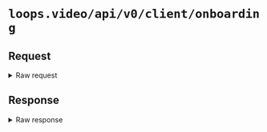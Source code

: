 # `loops.video/api/v0/client/onboarding`

## Request

<details>
<summary>Raw request</summary>
<pre>
GET https://loops.video/api/v0/client/onboarding HTTP/2.0
user-agent: Loops/4 CFNetwork/1568.200.51 Darwin/24.1.0
accept: */*
accept-language: en-US,en;q=0.9
accept-encoding: gzip, deflate, br
content-length: 0
</pre>
</details>

## Response

<details>
<summary>Raw response</summary>
<pre>
HTTP/2.0 200 
date: Mon, 04 Nov 2024 23:18:27 GMT
content-type: application/json
vary: Accept-Encoding
cache-control: no-cache, private
access-control-allow-origin: *
x-frame-options: SAMEORIGIN
x-xss-protection: 1; mode=block
x-content-type-options: nosniff
cf-cache-status: DYNAMIC
report-to: {"endpoints":[{"url":"https:\/\/a.nel.cloudflare.com\/report\/v4?s=ylJSTSWo0ujVcNQokB%2F2xZm6fSdyL%2BNRemldajT26VBJW1pjxd1PGWIrS4qyxjpd1LVEcJdbqtadnBdiLnhXcAwdgMvWkyOgN4i5UT3eLLqVGT5w1deuyEbjyN6wPKO6ophOrsvhM3xhQA%3D%3D"}],"group":"cf-nel","max_age":604800}
nel: {"success_fraction":0,"report_to":"cf-nel","max_age":604800}
server: cloudflare
cf-ray: 8dd852c5080125e9-NRT
alt-svc: h3=":443"; ma=86400
server-timing: cfL4;desc="?proto=TCP&rtt=267521&sent=29&recv=18&lost=0&retrans=0&sent_bytes=9014&recv_bytes=1015&delivery_rate=59795&cwnd=42&unsent_bytes=0&cid=b751fa3d146d6e73&ts=11098&x=0"
content-length: 72

{"can_signup":true,"can_weblogin":true,"can_reset":true,"min_build":"2"}
</pre>
<details>